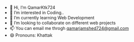 - 👋 Hi, I’m QamarKtk724
- 👀 I’m interested in Coding..
- 🌱 I’m currently learning Web Development 
- 💞️ I’m looking to collaborate on different web projects
- 📫 You can email me throgh qamarjamshed724@gmail.com
- 😄 Pronouns: Khattak
<!---
QamarKtk724/QamarKtk724 is a ✨ special ✨ repository because its `README.md` (this file) appears on your GitHub profile.
You can click the Preview link to take a look at your changes.
--->
